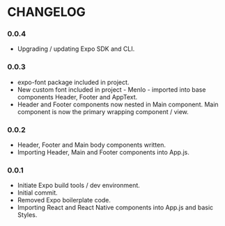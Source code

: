 # CHANGELOG

### 0.0.4

- Upgrading / updating Expo SDK and CLI.

### 0.0.3

- expo-font package included in project.
- New custom font included in project - Menlo - imported into base components Header, Footer and AppText.
- Header and Footer components now nested in Main component. Main component is now the primary wrapping component / view.

### 0.0.2

- Header, Footer and Main body components written.
- Importing Header, Main and Footer components into App.js.

### 0.0.1

- Initiate Expo build tools / dev environment.
- Initial commit.
- Removed Expo boilerplate code.
- Importing React and React Native components into App.js and basic Styles.